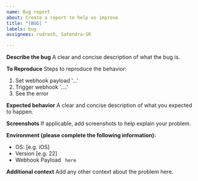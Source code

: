 ```yaml
---
name: Bug report
about: Create a report to help us improve
title: "[BUG] "
labels: bug
assignees: rudresh, Satendra-SR

---
```


**Describe the bug**
A clear and concise description of what the bug is.

**To Reproduce**
Steps to reproduce the behavior:
1. Set webhook payload '...'
2. Trigger webhook '....'
3. See the error

**Expected behavior**
A clear and concise description of what you expected to happen.

**Screenshots**
If applicable, add screenshots to help explain your problem.

**Environment (please complete the following information):**
 - OS: [e.g. iOS]
 - Version [e.g. 22]
 - Webhook Payload ``` here```

**Additional context**
Add any other context about the problem here.
